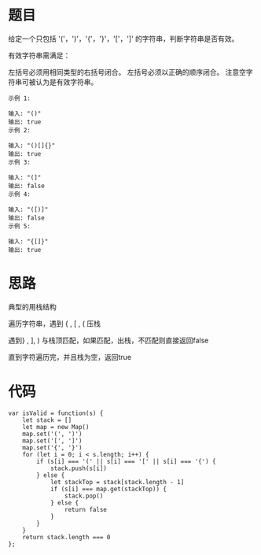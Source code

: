 # 题目

给定一个只包括 '('，')'，'{'，'}'，'['，']' 的字符串，判断字符串是否有效。

有效字符串需满足：

左括号必须用相同类型的右括号闭合。
左括号必须以正确的顺序闭合。
注意空字符串可被认为是有效字符串。


```
示例 1:

输入: "()"
输出: true
示例 2:

输入: "()[]{}"
输出: true
示例 3:

输入: "(]"
输出: false
示例 4:

输入: "([)]"
输出: false
示例 5:

输入: "{[]}"
输出: true
```

# 思路

典型的用栈结构

遍历字符串，遇到 { , [ , ( 压栈 

遇到} , ], ) 与栈顶匹配，如果匹配，出栈，不匹配则直接返回false

直到字符遍历完，并且栈为空，返回true

# 代码


```
var isValid = function(s) {
    let stack = []
    let map = new Map()
    map.set('(', ')')
    map.set('[', ']')
    map.set('{', '}')
    for (let i = 0; i < s.length; i++) {
        if (s[i] === '(' || s[i] === '[' || s[i] === '{') {
            stack.push(s[i])
        } else {
            let stackTop = stack[stack.length - 1]
            if (s[i] === map.get(stackTop)) {
                stack.pop()
            } else {
                return false
            }
        }
    }
    return stack.length === 0
};
```

